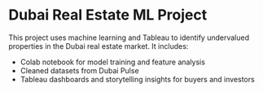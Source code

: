 # Dubai Real Estate ML Project

This project uses machine learning and Tableau to identify undervalued properties in the Dubai real estate market. It includes:
- Colab notebook for model training and feature analysis
- Cleaned datasets from Dubai Pulse
- Tableau dashboards and storytelling insights for buyers and investors

